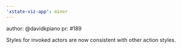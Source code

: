 ```yaml
---
'xstate-viz-app': minor
---
```


author: @davidkpiano
pr: #189

Styles for invoked actors are now consistent with other action styles.
